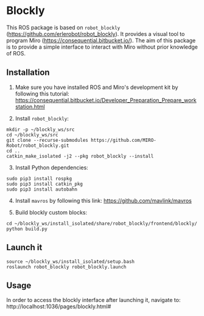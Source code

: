 # Blockly

This ROS package is based on `robot_blockly` (https://github.com/erlerobot/robot_blockly). It provides a visual tool to program Miro (https://consequential.bitbucket.io/). The aim of this package is to provide a simple interface to interact with Miro without prior knowledge of ROS.

## Installation

1. Make sure you have installed ROS and Miro's development kit by following this tutorial: https://consequential.bitbucket.io/Developer_Preparation_Prepare_workstation.html

2. Install `robot_blockly`:
```
mkdir -p ~/blockly_ws/src
cd ~/blockly_ws/src
git clone --recurse-submodules https://github.com/MIRO-Robot/robot_blockly.git
cd ..
catkin_make_isolated -j2 --pkg robot_blockly --install
```
3. Install Python dependencies:
```
sudo pip3 install rospkg
sudo pip3 install catkin_pkg
sudo pip3 install autobahn
```

4. Install `mavros` by following this link: https://github.com/mavlink/mavros

5. Build blockly custom blocks:
```
cd ~/blockly_ws/install_isolated/share/robot_blockly/frontend/blockly/
python build.py
```

## Launch it

```
source ~/blockly_ws/install_isolated/setup.bash
roslaunch robot_blockly robot_blockly.launch
```

## Usage

In order to access the blockly interface after launching it, navigate to: http://localhost:1036/pages/blockly.html#
